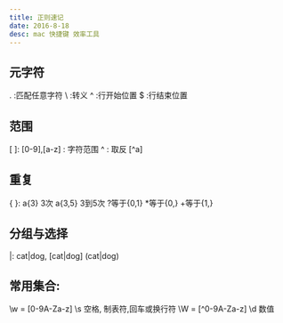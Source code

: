 ```yaml
---
title: 正则速记
date: 2016-8-18
desc: mac 快捷键 效率工具
---
```


## 元字符
.   :匹配任意字符
\   :转义
^  :行开始位置
$  :行结束位置

## 范围
[  ]:
[0-9],[a-z] : 字符范围
^ : 取反   [^a]

## 重复
{ }:
a{3}   3次
a{3,5} 3到5次
?等于{0,1}
*等于{0,}
+等于{1,}

## 分组与选择 
|:
cat|dog, [cat|dog]
(cat|dog)

## 常用集合:
\w = [0-9A-Za-z]    \s  空格, 制表符,回车或换行符
\W = [^0-9A-Za-z]  \d   数值